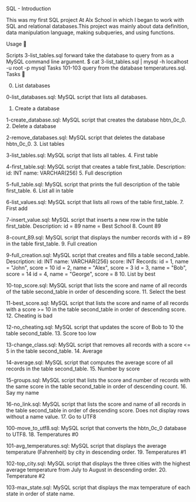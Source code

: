 SQL - Introduction

This was my first SQL project At Alx School in which I began to work with SQL and relational databases.This project was mainly about data definition, data manipulation language, making subqueries, and using functions.

Usage 🐬

Scripts 3-list_tables.sql forward take the database to query from as a MySQL command line argument.
$ cat 3-list_tables.sql | mysql -h localhost -u root -p mysql
Tasks 101-103 query from the database temperatures.sql.
Tasks 📃

0. List databases

0-list_databases.sql: MySQL script that lists all databases.

1. Create a database

1-create_database.sql: MySQL script that creates the database hbtn_0c_0. 2. Delete a database

2-remove_databases.sql: MySQL script that deletes the database hbtn_0c_0. 3. List tables

3-list_tables.sql: MySQL script that lists all tables. 4. First table

4-first_table.sql: MySQL script that creates a table first_table.
Description:
id: INT
name: VARCHAR(256) 5. Full description

5-full_table.sql: MySQL script that prints the full description of the table first_table. 6. List all in table

6-list_values.sql: MySQL script that lists all rows of the table first_table. 7. First add

7-insert_value.sql: MySQL script that inserts a new row in the table first_table.
Description:
id = 89
name = Best School 8. Count 89

8-count_89.sql: MySQL script that displays the number records with id = 89 in the table first_table. 9. Full creation

9-full_creation.sql: MySQL script that creates and fills a table second_table.
Description:
id: INT
name: VARCHAR(256)
score: INT
Records:
id = 1, name = "John", score = 10
id = 2, name = "Alex", score = 3
id = 3, name = "Bob", score = 14
id = 4, name = "George", score = 8 10. List by best

10-top_score.sql: MySQL script that lists the score and name of all records of the table second_table in order of descending score. 11. Select the best

11-best_score.sql: MySQL script that lists the score and name of all records with a score >= 10 in the table second_table in order of descending score. 12. Cheating is bad

12-no_cheating.sql: MySQL script that updates the score of Bob to 10 the table second_table. 13. Score too low

13-change_class.sql: MySQL script that removes all records with a score <= 5 in the table second_table. 14. Average

14-average.sql: MySQL script that computes the average score of all records in the table second_table. 15. Number by score

15-groups.sql: MySQL script that lists the score and number of records with the same score in the table second_table in order of descending count. 16. Say my name

16-no_link.sql: MySQL script that lists the score and name of all records in the table second_table in order of descending score.
Does not display rows without a name value. 17. Go to UTF8

100-move_to_utf8.sql: MySQL script that converts the hbtn_0c_0 database to UTF8. 18. Temperatures #0

101-avg_temperatures.sql: MySQL script that displays the average temperature (Fahrenheit) by city in descending order. 19. Temperatures #1

102-top_city.sql: MySQL script that displays the three cities with the highest average temperature from July to August in descending order. 20. Temperature #2

103-max_state.sql: MySQL script that displays the max temperature of each state in order of state name.
